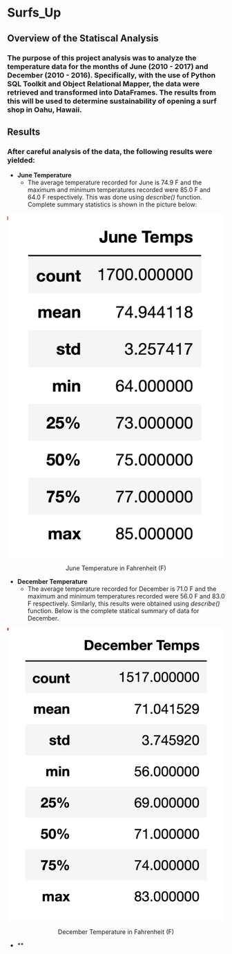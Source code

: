 # Surfs_Up 

## Overview of the Statiscal Analysis
### The purpose of this project analysis was to analyze the temperature data for the months of June (2010 - 2017) and December (2010 - 2016). Specifically, with the use of Python SQL Toolkit and Object Relational Mapper, the data were retrieved and transformed into DataFrames. The results from this will be used to determine sustainability of opening a surf shop in Oahu, Hawaii. 

## Results
### After careful analysis of the data, the following results were yielded:
- **June Temperature**
    - The average temperature recorded for June is 74.9 F and the maximum and minimum temperatures recorded were 85.0 F and 64.0 F respectively. This was done using *describe()* function. Complete summary statistics is shown in the picture below:

![June Summary Stats](https://github.com/gmgarin/surfs_up/blob/5f5ec44fc215bdd2596df273eaa9af242bd288d2/june_temps_stat.png)
<p align="center">
    June Temperature in Fahrenheit (F)
</p>

- **December Temperature**
    - The average temperature recorded for December is 71.0 F and the maximum and minimum temperatures recorded were 56.0 F and 83.0 F respectively. Similarly, this results were obtained using *describe()* function. Below is the complete statical summary of data for December.

![December Summary Stats](https://github.com/gmgarin/surfs_up/blob/73155cdd4251ac3c956d40d69899665be1afe3a0/december_temps_stat.png)
<p align="center">
    December Temperature in Fahrenheit (F)
</p>

- **